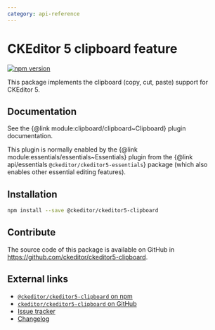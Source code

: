 ```yaml
---
category: api-reference
---
```


# CKEditor 5 clipboard feature

[![npm version](https://badge.fury.io/js/%40ckeditor%2Fckeditor5-clipboard.svg)](https://www.npmjs.com/package/@ckeditor/ckeditor5-clipboard)

This package implements the clipboard (copy, cut, paste) support for CKEditor 5.

## Documentation

See the {@link module:clipboard/clipboard~Clipboard} plugin documentation.

This plugin is normally enabled by the {@link module:essentials/essentials~Essentials} plugin from the {@link api/essentials `@ckeditor/ckeditor5-essentials`} package (which also enables other essential editing features).

## Installation

```bash
npm install --save @ckeditor/ckeditor5-clipboard
```

## Contribute

The source code of this package is available on GitHub in https://github.com/ckeditor/ckeditor5-clipboard.

## External links

* [`@ckeditor/ckeditor5-clipboard` on npm](https://www.npmjs.com/package/@ckeditor/ckeditor5-clipboard)
* [`ckeditor/ckeditor5-clipboard` on GitHub](https://github.com/ckeditor/ckeditor5-clipboard)
* [Issue tracker](https://github.com/ckeditor/ckeditor5-clipboard/issues)
* [Changelog](https://github.com/ckeditor/ckeditor5-clipboard/blob/master/CHANGELOG.md)
